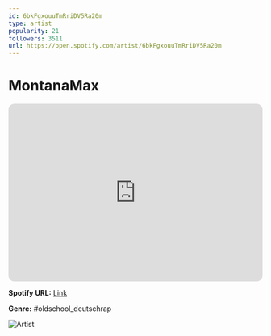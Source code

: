 ```yaml
---
id: 6bkFgxouuTmRriDV5Ra20m
type: artist
popularity: 21
followers: 3511
url: https://open.spotify.com/artist/6bkFgxouuTmRriDV5Ra20m
---
```

# MontanaMax

<iframe style="border-radius:12px" src="https://open.spotify.com/embed/artist/6bkFgxouuTmRriDV5Ra20m" width="100%" height="352" frameBorder="0" allowfullscreen="" allow="autoplay; clipboard-write; encrypted-media; fullscreen; picture-in-picture" loading="lazy"></iframe>

**Spotify URL:** [Link](https://open.spotify.com/artist/6bkFgxouuTmRriDV5Ra20m)

**Genre:**  #oldschool_deutschrap

![Artist](https://i.scdn.co/image/ab67616d0000b273e6a5f3c2eb6ecfd48bb3476d)
